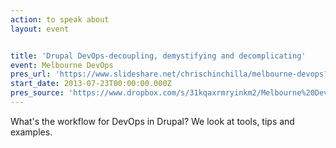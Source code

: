 ```yaml
---
action: to speak about
layout: event


title: 'Drupal DevOps-decoupling, demystifying and decomplicating'
event: Melbourne DevOps
pres_url: 'https://www.slideshare.net/chrischinchilla/melbourne-devops?related=1'
start_date: 2013-07-23T00:00:00.000Z
pres_source: 'https://www.dropbox.com/s/31kqaxrmryinkm2/Melbourne%20Devops.pptx?dl=0'
---
```


What's the workflow for DevOps in Drupal? We look at tools, tips and examples.
